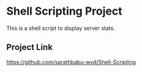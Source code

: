 # Shell Scripting Project

This is a shell script to display server stats.

## Project Link
https://github.com/sarathbabu-wyd/Shell-Scripting
